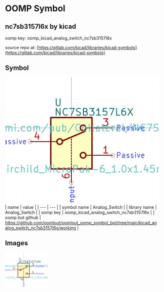 # OOMP Symbol  
## nc7sb3157l6x  by kicad  
  
oomp key: oomp_kicad_analog_switch_nc7sb3157l6x  
  
source repo at: [https://gitlab.com/kicad/libraries/kicad-symbols](https://gitlab.com/kicad/libraries/kicad-symbols)  
## Symbol  
  
[![working.png](working_600.png)](working.png)  
| name | value | 
| --- | --- | 
| symbol name | Analog_Switch | 
| library name | Analog_Switch | 
| oomp key | oomp_kicad_analog_switch_nc7sb3157l6x | 
| oomp bot github | https://github.com/oomlout/oomlout_oomp_symbol_bot/tree/main/kicad_analog_switch_nc7sb3157l6x/working | 
## Images  
  
[![working.png](working_140.png)](working.png)  
